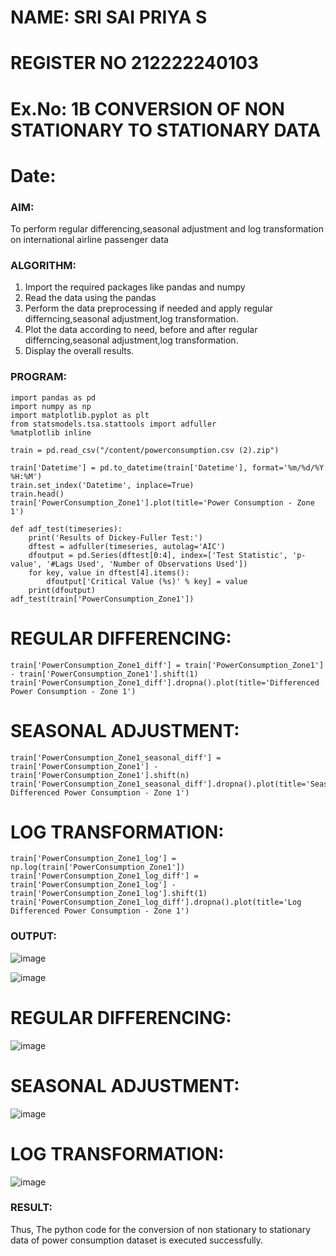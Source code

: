 # NAME: SRI SAI PRIYA S
# REGISTER NO 212222240103

# Ex.No: 1B                     CONVERSION OF NON STATIONARY TO STATIONARY DATA
# Date: 

### AIM:
To perform regular differencing,seasonal adjustment and log transformation on international airline passenger data

### ALGORITHM:
1. Import the required packages like pandas and numpy
2. Read the data using the pandas
3. Perform the data preprocessing if needed and apply regular differncing,seasonal adjustment,log transformation.
4. Plot the data according to need, before and after regular differncing,seasonal adjustment,log transformation.
5. Display the overall results.
   
### PROGRAM:
```
import pandas as pd
import numpy as np
import matplotlib.pyplot as plt
from statsmodels.tsa.stattools import adfuller
%matplotlib inline

train = pd.read_csv("/content/powerconsumption.csv (2).zip")

train['Datetime'] = pd.to_datetime(train['Datetime'], format='%m/%d/%Y %H:%M')
train.set_index('Datetime', inplace=True)
train.head()
train['PowerConsumption_Zone1'].plot(title='Power Consumption - Zone 1')

def adf_test(timeseries):
    print('Results of Dickey-Fuller Test:')
    dftest = adfuller(timeseries, autolag='AIC')
    dfoutput = pd.Series(dftest[0:4], index=['Test Statistic', 'p-value', '#Lags Used', 'Number of Observations Used'])
    for key, value in dftest[4].items():
        dfoutput['Critical Value (%s)' % key] = value
    print(dfoutput)
adf_test(train['PowerConsumption_Zone1'])
```
# REGULAR DIFFERENCING:
```
train['PowerConsumption_Zone1_diff'] = train['PowerConsumption_Zone1'] - train['PowerConsumption_Zone1'].shift(1)
train['PowerConsumption_Zone1_diff'].dropna().plot(title='Differenced Power Consumption - Zone 1')

```
# SEASONAL ADJUSTMENT:
```
train['PowerConsumption_Zone1_seasonal_diff'] = train['PowerConsumption_Zone1'] - train['PowerConsumption_Zone1'].shift(n)
train['PowerConsumption_Zone1_seasonal_diff'].dropna().plot(title='Seasonally Differenced Power Consumption - Zone 1')

```
# LOG TRANSFORMATION:
```
train['PowerConsumption_Zone1_log'] = np.log(train['PowerConsumption_Zone1'])
train['PowerConsumption_Zone1_log_diff'] = train['PowerConsumption_Zone1_log'] - train['PowerConsumption_Zone1_log'].shift(1)
train['PowerConsumption_Zone1_log_diff'].dropna().plot(title='Log Differenced Power Consumption - Zone 1')

```
### OUTPUT:

![image](https://github.com/user-attachments/assets/9aa36e4c-ba39-4241-bf70-929fbfbe0410)

![image](https://github.com/user-attachments/assets/cb4bab01-e48f-4ab6-9273-554d67f3ffc4)

# REGULAR DIFFERENCING:

![image](https://github.com/user-attachments/assets/14f17d50-2849-4d93-a4c1-ee02efb5a2aa)

# SEASONAL ADJUSTMENT:

![image](https://github.com/user-attachments/assets/a0fe3e0f-f0b1-4510-8fc5-44f9831b15cd)


# LOG TRANSFORMATION:

![image](https://github.com/user-attachments/assets/be6cf5b1-93b8-49b0-b83b-203115025e4b)


### RESULT:
Thus, The python code for the conversion of non stationary to stationary data of power consumption dataset is executed successfully.
